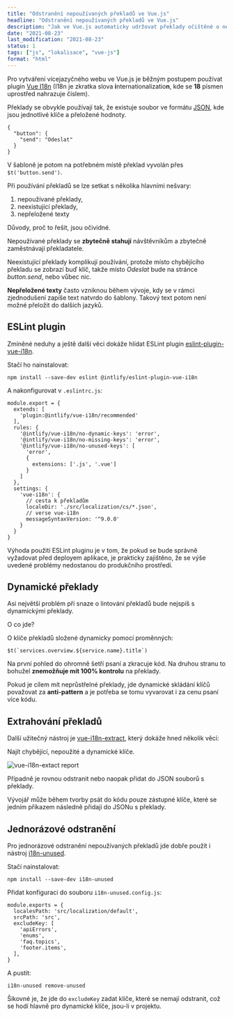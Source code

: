 ```yaml
---
title: "Odstranění nepoužívaných překladů ve Vue.js"
headline: "Odstranění nepoužívaných překladů ve Vue.js"
description: "Jak ve Vue.js automaticky udržovat překlady očištěné o nepoužívané klíče."
date: "2021-08-23"
last_modification: "2021-08-23"
status: 1
tags: ["js", "lokalisace", "vue-js"]
format: "html"
---
```


<p>Pro vytváření vícejazyčného webu ve Vue.js je běžným postupem používat plugin <a href="https://kazupon.github.io/vue-i18n/">Vue I18n</a> (I18n je zkratka slova <b>i</b>nternationalizatio<b>n</b>, kde se <b>18</b> písmen uprostřed nahrazuje číslem).</p>

<p>Překlady se obvykle používají tak, že existuje soubor ve formátu <a href="/json">JSON</a>, kde jsou jednotlivé klíče a přeložené hodnoty.</p>

<pre><code>{
  "button": {
    "send": "Odeslat"
  }
}</code></pre>


<p>V šabloně je potom na potřebném místě překlad vyvolán přes <code>$t('button.send')</code>.</p>

<p>Při používání překladů se lze setkat s několika hlavními nešvary:</p>

<ol>
  <li>
    nepoužívané překlady,
  </li>
  <li>
    neexistující překlady,
  </li>
  <li>
    nepřeložené texty
  </li>
</ol>



<p>Důvody, proč to řešit, jsou očividné.</p>

<p>Nepoužívané překlady se <b>zbytečně stahují</b> návštěvníkům a zbytečně zaměstnávají překladatele.</p>

<p>Neexistující překlady komplikují používání, protože místo chybějícího překladu se zobrazí buď klíč, takže místo <i>Odeslat</i> bude na stránce <i>button.send</i>, nebo vůbec nic.</p>



<p><b>Nepřeložené texty</b> často vzniknou během vývoje, kdy se v rámci zjednodušení zapíše text natvrdo do šablony. Takový text potom není možné přeložit do dalších jazyků.</p>








<h2 id="eslint">ESLint plugin</h2>

<p>Zmíněné neduhy a ještě další věci dokáže hlídat ESLint plugin <a href="https://github.com/intlify/eslint-plugin-vue-i18n">eslint-plugin-vue-i18n</a>.</p>

<p>Stačí ho nainstalovat:</p>

<pre><code>npm install --save-dev eslint @intlify/eslint-plugin-vue-i18n</code></pre>


<p>A nakonfigurovat v <code>.eslintrc.js</code>:</p>

<pre><code>module.export = {
  extends: [
    'plugin:@intlify/vue-i18n/recommended'
  ],
  rules: {
    '@intlify/vue-i18n/no-dynamic-keys': 'error',
    '@intlify/vue-i18n/no-missing-keys': 'error',
    '@intlify/vue-i18n/no-unused-keys': [
      'error',
      {
        extensions: ['.js', '.vue']
      }
    ]
  },
  settings: {
    'vue-i18n': {
      // cesta k překladům
      localeDir: './src/localization/cs/*.json',
      // verse vue-i18n
      messageSyntaxVersion: '^9.0.0'
    }
  }
}</code></pre>

























<p>Výhoda použití ESLint pluginu je v tom, že pokud se bude správně vyžadovat před deployem aplikace, je prakticky zajištěno, že se výše uvedené problémy nedostanou do produkčního prostředí.</p>




<h2 id="dynamicke">Dynamické překlady</h2>

<p>Asi největší problém při snaze o lintování překladů bude nejspíš s dynamickými překlady.</p>

<p>O co jde?</p>

<p>O klíče překladů složené dynamicky pomocí proměnných:</p>

<pre><code>$t(`services.overview.${service.name}.title`)</code></pre>







<p>Na první pohled do ohromně šetří psaní a zkracuje kód. Na druhou stranu to bohužel <b>znemožňuje mít 100% kontrolu</b> na překlady.</p>

<p>Pokud je cílem mít neprůstřelné překlady, jde dynamické skládání klíčů považovat za <b>anti-pattern</b> a je potřeba se tomu vyvarovat i za cenu psaní více kódu.</p>





<h2 id="extrahovani">Extrahování překladů</h2>

<p>Další užitečný nástroj je <a href="https://github.com/pixari/vue-i18n-extract">vue-i18n-extract</a>, který dokáže hned několik věcí:</p>

<p>Najít chybějící, nepoužité a dynamické klíče.</p>

<p><img src="/files/vue-nepouzivane-preklady/vue-i18n-extact-report.png" alt="vue-i18n-extact report" class="border"></p>









<p>Případně je rovnou odstranit nebo naopak přidat do JSON souborů s překlady.</p>

<p>Vývojář může během tvorby psát do kódu pouze zástupné klíče, které se jedním příkazem následně přidají do JSONu s překlady.</p>



<h2 id="unused">Jednorázové odstranění</h2>

<p>Pro jednorázové odstranění nepoužívaných překladů jde dobře použít i nástroj <a href="https://github.com/mxmvshnvsk/i18n-unused">i18n-unused</a>.</p>

<p>Stačí nainstalovat:</p>

<pre><code>npm install --save-dev i18n-unused</code></pre>

<p>Přidat konfiguraci do souboru <code>i18n-unused.config.js</code>:</p>

<pre><code>module.exports = {
  localesPath: 'src/localization/default',
  srcPath: 'src',
  excludeKey: [
    'apiErrors',
    'enums',
    'faq.topics',
    'footer.items',
  ],
}</code></pre>
















<p>A pustit:</p>

<pre><code>i18n-unused remove-unused</code></pre>




<p>Šikovné je, že jde do <code>excludeKey</code> zadat klíče, které se nemají odstranit, což se hodí hlavně pro dynamické klíče, jsou-li v projektu.</p>